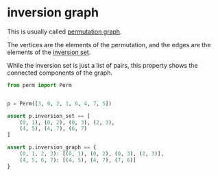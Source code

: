 # inversion graph

This is usually called [permutation graph](https://en.wikipedia.org/wiki/Permutation_graph).

The vertices are the elements of the permutation,
and the edges are the elements of the [inversion set](../inversion_set).

While the inversion set is just a list of pairs,
this property shows the connected components of the graph.


```python
from perm import Perm


p = Perm([3, 0, 2, 1, 6, 4, 7, 5])

assert p.inversion_set == [
    (0, 1), (0, 2), (0, 3), (2, 3), 
    (4, 5), (4, 7), (6, 7)
]

assert p.inversion_graph == {
    (0, 1, 2, 3): [(0, 1), (0, 2), (0, 3), (2, 3)], 
    (4, 5, 6, 7): [(4, 5), (4, 7), (7, 6)]
}
```
